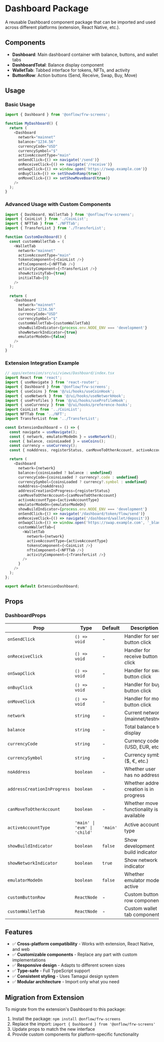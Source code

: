 # Dashboard Package

A reusable Dashboard component package that can be imported and used across
different platforms (extension, React Native, etc.).

## Components

- **Dashboard**: Main dashboard container with balance, buttons, and wallet tabs
- **DashboardTotal**: Balance display component
- **WalletTab**: Tabbed interface for tokens, NFTs, and activity
- **ButtonRow**: Action buttons (Send, Receive, Swap, Buy, Move)

## Usage

### Basic Usage

```typescript
import { Dashboard } from '@onflow/frw-screens';

function MyDashboard() {
  return (
    <Dashboard
      network="mainnet"
      balance="1234.56"
      currencyCode="USD"
      currencySymbol="$"
      activeAccountType="main"
      onSendClick={() => navigate('/send')}
      onReceiveClick={() => navigate('/receive')}
      onSwapClick={() => window.open('https://swap.example.com')}
      onBuyClick={() => setShowOnRamp(true)}
      onMoveClick={() => setShowMoveBoard(true)}
    />
  );
}
```

### Advanced Usage with Custom Components

```typescript
import { Dashboard, WalletTab } from '@onflow/frw-screens';
import { CoinList } from './CoinList';
import { NFTTab } from './NFTTab';
import { TransferList } from './TransferList';

function CustomDashboard() {
  const customWalletTab = (
    <WalletTab
      network="mainnet"
      activeAccountType="main"
      tokensComponent={<CoinList />}
      nftsComponent={<NFTTab />}
      activityComponent={<TransferList />}
      showActivityTab={true}
      initialTab={0}
    />
  );

  return (
    <Dashboard
      network="mainnet"
      balance="1234.56"
      currencyCode="USD"
      currencySymbol="$"
      customWalletTab={customWalletTab}
      showBuildIndicator={process.env.NODE_ENV === 'development'}
      showNetworkIndicator={true}
      emulatorModeOn={false}
    />
  );
}
```

### Extension Integration Example

```typescript
// apps/extension/src/ui/views/Dashboard/index.tsx
import React from 'react';
import { useNavigate } from 'react-router';
import { Dashboard } from '@onflow/frw-screens';
import { useCoins } from '@/ui/hooks/useCoinHook';
import { useNetwork } from '@/ui/hooks/useNetworkHook';
import { useProfiles } from '@/ui/hooks/useProfileHook';
import { useCurrency } from '@/ui/hooks/preference-hooks';
import CoinList from '../CoinList';
import NFTTab from '../NFT';
import TransferList from '../TransferList';

const ExtensionDashboard = () => {
  const navigate = useNavigate();
  const { network, emulatorModeOn } = useNetwork();
  const { balance, coinsLoaded } = useCoins();
  const currency = useCurrency();
  const { noAddress, registerStatus, canMoveToOtherAccount, activeAccountType } = useProfiles();

  return (
    <Dashboard
      network={network}
      balance={coinsLoaded ? balance : undefined}
      currencyCode={coinsLoaded ? currency?.code : undefined}
      currencySymbol={coinsLoaded ? currency?.symbol : undefined}
      noAddress={noAddress}
      addressCreationInProgress={registerStatus}
      canMoveToOtherAccount={canMoveToOtherAccount}
      activeAccountType={activeAccountType}
      emulatorModeOn={emulatorModeOn}
      showBuildIndicator={process.env.NODE_ENV === 'development'}
      onSendClick={() => navigate('/dashboard/token/flow/send')}
      onReceiveClick={() => navigate('/dashboard/wallet/deposit')}
      onSwapClick={() => window.open('https://swap.example.com', '_blank')}
      customWalletTab={
        <WalletTab
          network={network}
          activeAccountType={activeAccountType}
          tokensComponent={<CoinList />}
          nftsComponent={<NFTTab />}
          activityComponent={<TransferList />}
        />
      }
    />
  );
};

export default ExtensionDashboard;
```

## Props

### DashboardProps

| Prop                        | Type                         | Default  | Description                             |
| --------------------------- | ---------------------------- | -------- | --------------------------------------- |
| `onSendClick`               | `() => void`                 | -        | Handler for send button click           |
| `onReceiveClick`            | `() => void`                 | -        | Handler for receive button click        |
| `onSwapClick`               | `() => void`                 | -        | Handler for swap button click           |
| `onBuyClick`                | `() => void`                 | -        | Handler for buy button click            |
| `onMoveClick`               | `() => void`                 | -        | Handler for move button click           |
| `network`                   | `string`                     | -        | Current network (mainnet/testnet)       |
| `balance`                   | `string`                     | -        | Total balance to display                |
| `currencyCode`              | `string`                     | -        | Currency code (USD, EUR, etc.)          |
| `currencySymbol`            | `string`                     | -        | Currency symbol ($, €, etc.)            |
| `noAddress`                 | `boolean`                    | -        | Whether user has no address             |
| `addressCreationInProgress` | `boolean`                    | -        | Whether address creation is in progress |
| `canMoveToOtherAccount`     | `boolean`                    | -        | Whether move functionality is available |
| `activeAccountType`         | `'main' \| 'evm' \| 'child'` | `'main'` | Active account type                     |
| `showBuildIndicator`        | `boolean`                    | `false`  | Show development build indicator        |
| `showNetworkIndicator`      | `boolean`                    | `true`   | Show network indicator                  |
| `emulatorModeOn`            | `boolean`                    | `false`  | Whether emulator mode is active         |
| `customButtonRow`           | `ReactNode`                  | -        | Custom button row component             |
| `customWalletTab`           | `ReactNode`                  | -        | Custom wallet tab component             |

## Features

- ✅ **Cross-platform compatibility** - Works with extension, React Native, and
  web
- ✅ **Customizable components** - Replace any part with custom implementations
- ✅ **Responsive design** - Adapts to different screen sizes
- ✅ **Type-safe** - Full TypeScript support
- ✅ **Consistent styling** - Uses Tamagui design system
- ✅ **Modular architecture** - Import only what you need

## Migration from Extension

To migrate from the extension's Dashboard to this package:

1. Install the package: `npm install @onflow/frw-screens`
2. Replace the import: `import { Dashboard } from '@onflow/frw-screens'`
3. Update props to match the new interface
4. Provide custom components for platform-specific functionality
